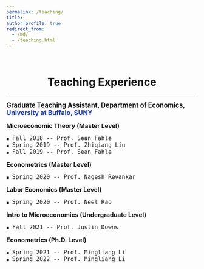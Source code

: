 ```yaml
---
permalink: /teaching/
title:
author_profile: true
redirect_from: 
  - /md/
  - /teaching.html
---
```

<br/>

# <center> Teaching Experience </center>
- - -

<style>
.custom-bullet {
    list-style-type: none;
    padding-left: 0;
}

.custom-bullet li::before {
    content: "\25A0"; /* Unicode character for a small square */
    font-size: 8px; /* Adjust this value to change the icon size */
    margin-right: 1em; /* Adjust this value to control the spacing */
}
</style>


<span style="font-size: 17px;"> <strong>Graduate Teaching Assistant, Department of Economics,</strong> <span style="color:#1c39bb;"> <strong>University at Buffalo, SUNY</strong> </span> </span>
<ul class="custom-bullet"> 
  <span style="font-size: 16px;"><strong>Microeconomic Theory (Master Level)</strong></span>
    <ul class="custom-bullet">
      <li><span style="font-size: 15px; font-family: monospace;">Fall   2018 -- Prof. Sean Fahle</span></li>
      <li><span style="font-size: 15px; font-family: monospace;">Spring 2019 -- Prof. Zhiqiang Liu</span></li>
      <li><span style="font-size: 15px; font-family: monospace;">Fall   2019 -- Prof. Sean Fahle</span></li>
     </ul>
  
  <span style="font-size: 16px;"> <strong>Econometrics (Master Level)</strong></span>
    <ul class="custom-bullet">
      <li><span style="font-size: 15px; font-family: monospace;">Spring 2020 -- Prof. Nagesh Revankar</span></li>
    </ul>
  
  <span style="font-size: 16px;"><strong>Labor Economics (Master Level)</strong></span>
    <ul class="custom-bullet">
      <li><span style="font-size: 15px; font-family: monospace;">Spring 2020 -- Prof. Neel Rao</span></li>
    </ul>

  <span style="font-size: 16px;"><strong>Intro to Microeconomics (Undergraduate Level)</strong></span>
    <ul class="custom-bullet">
      <li><span style="font-size: 15px; font-family: monospace;">Fall   2021 -- Prof. Justin Downs</span></li>
    </ul>
    
  <span style="font-size: 16px;"><strong>Econometrics (Ph.D. Level)</strong></span>
    <ul class="custom-bullet">
      <li><span style="font-size: 15px; font-family: monospace;">Spring 2021 -- Prof. Mingliang Li</span></li>
      <li><span style="font-size: 15px; font-family: monospace;">Spring 2022 -- Prof. Mingliang Li</span></li>
    </ul>
</ul>




<!--
<span style="font-size: 16px;"> <span style="color:#0072bb;"> **Graduate Teaching Assistant, Department of Economics, SUNY University at Buffalo** </span> </span>
<ul class="custom-bullet"> 
  <li> <span style="font-size: 16px;"><strong>Microeconomic Theory (Undergraduate)</strong></span>
    <ul class="custom-bullet">
      <li><span style="font-size: 15px;">Fall   2018 `|` Prof. Sean Fahle</span></li>
      <li><span style="font-size: 15px;">Spring 2019 `|` Prof. Zhiqiang Liu</span></li>
      <li><span style="font-size: 15px;">Fall   2019 `|` Prof. Sean Fahle</span></li>
     </ul>
  </li>
  <li><span style="font-size: 16px;"> <strong>Econometrics (Master)</strong></span>
    <ul class="custom-bullet">
      <li><span style="font-size: 15px;">Spring 2020 `|` Prof. Revankar, Nagesh</span></li>
    </ul>
  </li>
  <li><span style="font-size: 16px;"><strong>Labor Economics (Master)</strong></span>
    <ul class="custom-bullet">
      <li><span style="font-size: 15px;">Spring 2020 `|` Prof. Rao, Neel</span></li>
    </ul>
  </li>
  <li><span style="font-size: 16px;"><strong>Econometrics (Ph.D.)</strong></span>
    <ul class="custom-bullet">
      <li><span style="font-size: 15px;">Spring 2021 `|` Prof. Li, Mingliang</span></li>
      <li><span style="font-size: 15px;">Spring 2022 `|` Prof. Li, Mingliang</span></li>
    </ul>
  </li>
  <li><span style="font-size: 16px;"><strong>Intro to Microeconomics (Undergraduate)</strong></span>
    <ul class="custom-bullet">
      <li><span style="font-size: 15px;">Fall   2021 `|` Prof. Winston, Aisling</span></li>
      <li><span style="font-size: 15px;">Fall   2022 `|` Prof. Downs, Justin</span></li>
    </ul>
  </li>
</ul>
-->
